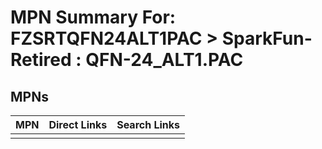 



# MPN Summary For: FZSRTQFN24ALT1PAC > SparkFun-Retired : QFN-24_ALT1.PAC

## MPNs
  

|MPN|Direct Links|Search Links|
| :--- | :--- | :--- |
||||
